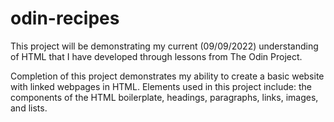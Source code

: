 # odin-recipes

This project will be demonstrating my current (09/09/2022) understanding of HTML that I have developed through lessons from The Odin Project. 

Completion of this project demonstrates my ability to create a basic website with linked webpages in HTML. Elements used in this project include: the components of the HTML boilerplate, headings, paragraphs, links, images, and lists.